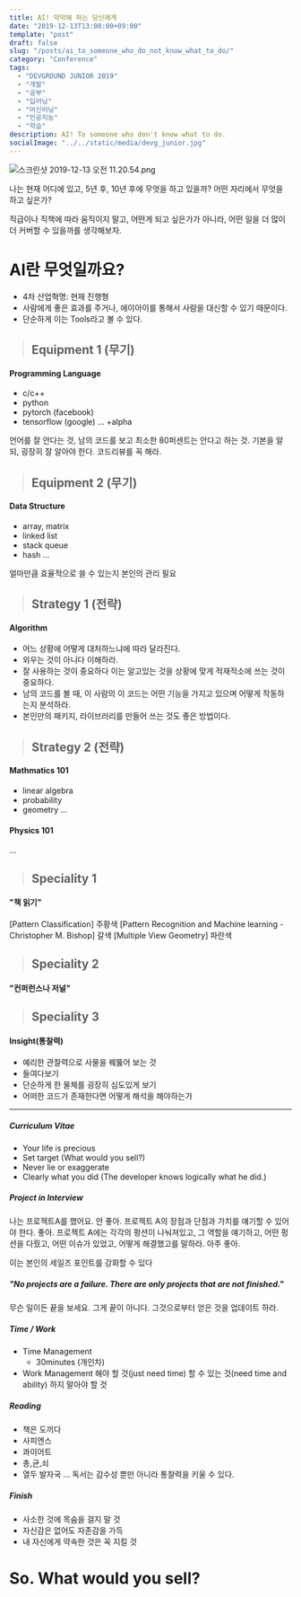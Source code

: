 ```yaml
---
title: AI! 막막해 하는 당신에게
date: "2019-12-13T13:00:00+09:00"
template: "post"
draft: false
slug: "/posts/ai_to_someone_who_do_not_know_what_to_do/"
category: "Conference"
tags:
  - "DEVGROUND JUNIOR 2019"
  - "개발"
  - "공부"
  - "딥러닝"
  - "머신러닝"
  - "인공지능"
  - "학습"
description: AI! To someone who don't know what to do.
socialImage: "../../static/media/devg_junior.jpg"
---
```


<!-- <img src="../../static/media/devg_junior.jpg"> -->

![스크린샷 2019-12-13 오전 11.20.54.png](https://images.velog.io/post-images/qkrcndtlr123/40483f80-1d4f-11ea-838f-13c54cb6b9e0/-2019-12-13-11.20.54.png)

나는 현재 어디에 있고, 5년 후, 10년 후에 무엇을 하고 있을까? 어떤 자리에서 무엇을 하고 싶은가?

직급이나 직책에 따라 움직이지 말고, 어떤게 되고 싶은가가 아니라, 어떤 일을 더 많이 더 커버할 수 있을까를 생각해보자.

# AI란 무엇일까요?

- 4차 산업혁명: 현재 진행형
- 사람에게 좋은 효과를 주거나, 에이아이를 통해서 사람을 대신할 수 있기 때문이다.
- 단순하게 이는 Tools라고 볼 수 있다.

> ## Equipment 1 (무기)

#### Programming Language

- c/c++
- python
- pytorch (facebook)
- tensorflow (google)
  ...
  +alpha

언어를 잘 안다는 것, 남의 코드를 보고 최소한 80퍼센트는 안다고 하는 것.
기본을 알되, 굉장히 잘 알아야 한다. 코드리뷰를 꼭 해라.

> ## Equipment 2 (무기)

#### Data Structure

- array, matrix
- linked list
- stack queue
- hash
  ...

얼마만큼 효율적으로 쓸 수 있는지 본인의 관리 필요

> ## Strategy 1 (전략)

#### Algorithm

- 어느 상황에 어떻게 대처하느냐에 따라 달라진다.
- 외우는 것이 아니다 이해하라.
- 잘 사용하는 것이 중요하다 이는 알고있는 것을 상황에 맞게 적재적소에 쓰는 것이 중요하다.
- 남의 코드를 볼 때, 이 사람의 이 코드는 어떤 기능을 가지고 있으며 어떻게 작동하는지 분석하라.
- 본인만의 패키지, 라이브러리를 만들어 쓰는 것도 좋은 방법이다.

> ## Strategy 2 (전략)

#### Mathmatics 101

- linear algebra
- probability
- geometry
  ...

#### Physics 101

...

> ## Speciality 1

#### "책 읽기"

[Pattern Classification] 주황색
[Pattern Recognition and Machine learning - Christopher M. Bishop] 갈색
[Multiple View Geometry] 파란색

> ## Speciality 2

#### "컨퍼런스나 저널"

> ## Speciality 3

#### Insight(통찰력)

- 예리한 관찰력으로 사물을 꿰뚫어 보는 것
- 들여다보기
- 단순하게 한 물체를 굉장히 심도있게 보기
- 어떠한 코드가 존재한다면 어떻게 해석을 해야하는가

---

##### Curriculum Vitae

- Your life is precious
- Set target (What would you sell?)
- Never lie or exaggerate
- Clearly what you did (The developer knows logically what he did.)

##### Project in Interview

나는 프로젝트A를 했어요. 안 좋아.
프로젝트 A의 장점과 단점과 가치를 얘기할 수 있어야 한다. 좋아.
프로젝트 A에는 각각의 펑션이 나눠져있고, 그 역할을 얘기하고, 어떤 펑션을 다뤘고, 어떤 이슈가 있었고, 어떻게 해결했고를 말하라. 아주 좋아.

이는 본인의 세일즈 포인트를 강화할 수 있다

##### "No projects are a failure. There are only projects that are not finished."

무슨 일이든 끝을 보세요.
그게 끝이 아니다. 그것으로부터 얻은 것을 업데이트 하라.

##### Time / Work

- Time Management
  - 30minutes (개인차)
- Work Management
  해야 할 것(just need time)
  할 수 있는 것(need time and ability)
  하지 말아야 할 것

##### Reading

- 책은 도끼다
- 사피엔스
- 콰이어트
- 총,균,쇠
- 열두 발자국
  ...
  독서는 감수성 뿐만 아니라 통찰력을 키울 수 있다.

##### Finish

- 사소한 것에 목숨을 걸지 말 것
- 자신감은 없어도 자존감을 가득
- 내 자신에게 약속한 것은 꼭 지킬 것

# So. What would you sell?
